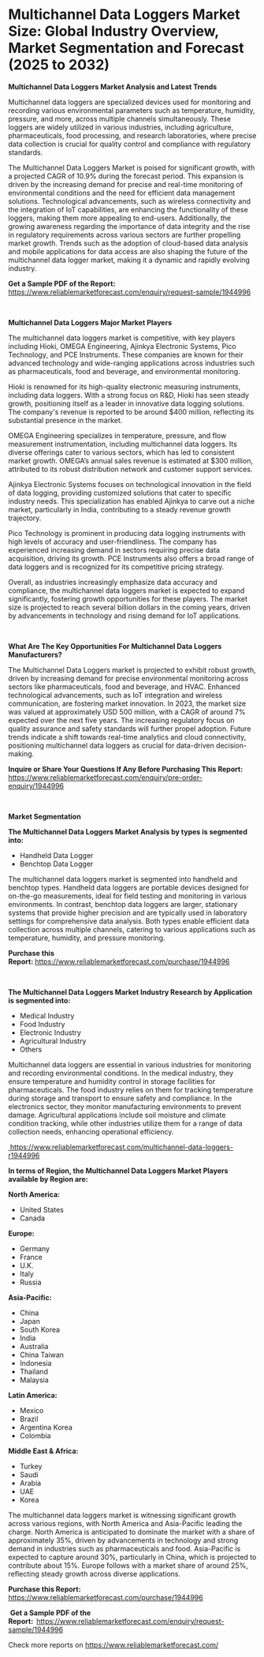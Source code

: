 <p><h1>Multichannel Data Loggers Market Size: Global Industry Overview, Market Segmentation and Forecast (2025 to 2032)</h1></p><p><strong>Multichannel Data Loggers Market Analysis and Latest Trends</strong></p>
<p><p>Multichannel data loggers are specialized devices used for monitoring and recording various environmental parameters such as temperature, humidity, pressure, and more, across multiple channels simultaneously. These loggers are widely utilized in various industries, including agriculture, pharmaceuticals, food processing, and research laboratories, where precise data collection is crucial for quality control and compliance with regulatory standards.</p><p>The Multichannel Data Loggers Market is poised for significant growth, with a projected CAGR of 10.9% during the forecast period. This expansion is driven by the increasing demand for precise and real-time monitoring of environmental conditions and the need for efficient data management solutions. Technological advancements, such as wireless connectivity and the integration of IoT capabilities, are enhancing the functionality of these loggers, making them more appealing to end-users. Additionally, the growing awareness regarding the importance of data integrity and the rise in regulatory requirements across various sectors are further propelling market growth. Trends such as the adoption of cloud-based data analysis and mobile applications for data access are also shaping the future of the multichannel data logger market, making it a dynamic and rapidly evolving industry.</p></p>
<p><strong>Get a Sample PDF of the Report:&nbsp;</strong> <a href="https://www.reliablemarketforecast.com/enquiry/request-sample/1944996?utm_campaign=2721&utm_medium=2&utm_source=Github&utm_content=ia&utm_term=10042025&utm_id=multichannel-data-loggers">https://www.reliablemarketforecast.com/enquiry/request-sample/1944996</a></p>
<p>&nbsp;</p>
<p><strong>Multichannel Data Loggers Major Market Players</strong></p>
<p><p>The multichannel data loggers market is competitive, with key players including Hioki, OMEGA Engineering, Ajinkya Electronic Systems, Pico Technology, and PCE Instruments. These companies are known for their advanced technology and wide-ranging applications across industries such as pharmaceuticals, food and beverage, and environmental monitoring.</p><p>Hioki is renowned for its high-quality electronic measuring instruments, including data loggers. With a strong focus on R&D, Hioki has seen steady growth, positioning itself as a leader in innovative data logging solutions. The company's revenue is reported to be around $400 million, reflecting its substantial presence in the market.</p><p>OMEGA Engineering specializes in temperature, pressure, and flow measurement instrumentation, including multichannel data loggers. Its diverse offerings cater to various sectors, which has led to consistent market growth. OMEGA’s annual sales revenue is estimated at $300 million, attributed to its robust distribution network and customer support services.</p><p>Ajinkya Electronic Systems focuses on technological innovation in the field of data logging, providing customized solutions that cater to specific industry needs. This specialization has enabled Ajinkya to carve out a niche market, particularly in India, contributing to a steady revenue growth trajectory.</p><p>Pico Technology is prominent in producing data logging instruments with high levels of accuracy and user-friendliness. The company has experienced increasing demand in sectors requiring precise data acquisition, driving its growth. PCE Instruments also offers a broad range of data loggers and is recognized for its competitive pricing strategy.</p><p>Overall, as industries increasingly emphasize data accuracy and compliance, the multichannel data loggers market is expected to expand significantly, fostering growth opportunities for these players. The market size is projected to reach several billion dollars in the coming years, driven by advancements in technology and rising demand for IoT applications.</p></p>
<p>&nbsp;</p>
<p><strong>What Are The Key Opportunities For Multichannel Data Loggers Manufacturers?</strong></p>
<p><p>The Multichannel Data Loggers market is projected to exhibit robust growth, driven by increasing demand for precise environmental monitoring across sectors like pharmaceuticals, food and beverage, and HVAC. Enhanced technological advancements, such as IoT integration and wireless communication, are fostering market innovation. In 2023, the market size was valued at approximately USD 500 million, with a CAGR of around 7% expected over the next five years. The increasing regulatory focus on quality assurance and safety standards will further propel adoption. Future trends indicate a shift towards real-time analytics and cloud connectivity, positioning multichannel data loggers as crucial for data-driven decision-making.</p></p>
<p><strong>Inquire or Share Your Questions If Any Before Purchasing This Report:</strong> <a href="https://www.reliablemarketforecast.com/enquiry/pre-order-enquiry/1944996?utm_campaign=2721&utm_medium=2&utm_source=Github&utm_content=ia&utm_term=10042025&utm_id=multichannel-data-loggers">https://www.reliablemarketforecast.com/enquiry/pre-order-enquiry/1944996</a></p>
<p>&nbsp;</p>
<p><strong>Market Segmentation</strong></p>
<p><strong>The Multichannel Data Loggers Market Analysis by types is segmented into:</strong></p>
<p><ul><li>Handheld Data Logger</li><li>Benchtop Data Logger</li></ul></p>
<p><p>The multichannel data loggers market is segmented into handheld and benchtop types. Handheld data loggers are portable devices designed for on-the-go measurements, ideal for field testing and monitoring in various environments. In contrast, benchtop data loggers are larger, stationary systems that provide higher precision and are typically used in laboratory settings for comprehensive data analysis. Both types enable efficient data collection across multiple channels, catering to various applications such as temperature, humidity, and pressure monitoring.</p></p>
<p><strong>Purchase this Report:&nbsp;</strong><a href="https://www.reliablemarketforecast.com/purchase/1944996?utm_campaign=2721&utm_medium=2&utm_source=Github&utm_content=ia&utm_term=10042025&utm_id=multichannel-data-loggers">https://www.reliablemarketforecast.com/purchase/1944996</a></p>
<p>&nbsp;</p>
<p><strong>The Multichannel Data Loggers Market Industry Research by Application is segmented into:</strong></p>
<p><ul><li>Medical Industry</li><li>Food Industry</li><li>Electronic Industry</li><li>Agricultural Industry</li><li>Others</li></ul></p>
<p><p>Multichannel data loggers are essential in various industries for monitoring and recording environmental conditions. In the medical industry, they ensure temperature and humidity control in storage facilities for pharmaceuticals. The food industry relies on them for tracking temperature during storage and transport to ensure safety and compliance. In the electronics sector, they monitor manufacturing environments to prevent damage. Agricultural applications include soil moisture and climate condition tracking, while other industries utilize them for a range of data collection needs, enhancing operational efficiency.</p></p>
<p><a href="https://www.reliablemarketforecast.com/multichannel-data-loggers-r1944996?utm_campaign=2721&utm_medium=2&utm_source=Github&utm_content=ia&utm_term=10042025&utm_id=multichannel-data-loggers">&nbsp;https://www.reliablemarketforecast.com/multichannel-data-loggers-r1944996</a></p>
<p><strong>In terms of Region, the Multichannel Data Loggers Market Players available by Region are:</strong></p>
<p>
    <p> <strong> North America: </strong>
        <ul>
            <li>United States</li>
            <li>Canada</li>
        </ul>
        </p> 
    <p> <strong> Europe: </strong>
        <ul>
            <li>Germany</li>
            <li>France</li>
            <li>U.K.</li>
            <li>Italy</li>
            <li>Russia</li>
        </ul>
        </p> 
    <p> <strong> Asia-Pacific: </strong>
        <ul>
            <li>China</li>
            <li>Japan</li>
            <li>South Korea</li>
            <li>India</li>
            <li>Australia</li>
            <li>China Taiwan</li>
            <li>Indonesia</li>
            <li>Thailand</li>
            <li>Malaysia</li>
        </ul>
        </p> 
    <p> <strong> Latin America: </strong>
        <ul>
            <li>Mexico</li>
            <li>Brazil</li>
            <li>Argentina Korea</li>
            <li>Colombia</li>
        </ul>
        </p> 
    <p> <strong> Middle East & Africa: </strong>
        <ul>
            <li>Turkey</li>
            <li>Saudi</li>
            <li>Arabia</li>
            <li>UAE</li>
            <li>Korea</li>
        </ul>
    </p>
    </p>
<p><p>The multichannel data loggers market is witnessing significant growth across various regions, with North America and Asia-Pacific leading the charge. North America is anticipated to dominate the market with a share of approximately 35%, driven by advancements in technology and strong demand in industries such as pharmaceuticals and food. Asia-Pacific is expected to capture around 30%, particularly in China, which is projected to contribute about 15%. Europe follows with a market share of around 25%, reflecting steady growth across diverse applications.</p></p>
<p><strong>Purchase this Report: </strong><a href="https://www.reliablemarketforecast.com/purchase/1944996?utm_campaign=2721&utm_medium=2&utm_source=Github&utm_content=ia&utm_term=10042025&utm_id=multichannel-data-loggers">https://www.reliablemarketforecast.com/purchase/1944996</a></p>
<p>&nbsp;<strong>Get a Sample PDF of the Report:&nbsp;&nbsp;</strong><a href="https://www.reliablemarketforecast.com/enquiry/request-sample/1944996?utm_campaign=2721&utm_medium=2&utm_source=Github&utm_content=ia&utm_term=10042025&utm_id=multichannel-data-loggers">https://www.reliablemarketforecast.com/enquiry/request-sample/1944996</a></p>
<p><strong></strong></p>
<p>Check more reports on <a href="https://www.reliablemarketforecast.com/?utm_campaign=2721&utm_medium=2&utm_source=Github&utm_content=ia&utm_term=10042025&utm_id=multichannel-data-loggers">https://www.reliablemarketforecast.com/</a></p>
